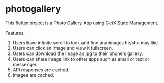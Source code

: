 # photogallery

This flutter project is a Photo Gallery App using GetX State Management.

Features:
1. Users have infinite scroll to look and find any images he/she may like.
2. Users can click an image and view it fullscreen.
3. Users can download the image as jpg to their phone's gallery.
4. Users can share image link to other apps such as email or text or messenger.
5. API responses are cached.
6. Images are cached.

